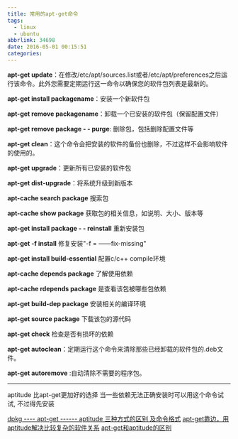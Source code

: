 ```yaml
---
title: 常用的apt-get命令
tags:
  - linux
  - ubuntu
abbrlink: 34698
date: 2016-05-01 00:15:51
categories:
---
```


**apt-get update**：在修改/etc/apt/sources.list或者/etc/apt/preferences之后运行该命令。此外您需要定期运行这一命令以确保您的软件包列表是最新的。

**apt-get install packagename**：安装一个新软件包

**apt-get remove packagename**：卸载一个已安装的软件包（保留配置文件）

**apt-get remove package - - purge**: 删除包，包括删除配置文件等 

**apt-get clean**：这个命令会把安装的软件的备份也删除，不过这样不会影响软件的使用的。

**apt-get upgrade**：更新所有已安装的软件包

**apt-get dist-upgrade**：将系统升级到新版本

**apt-cache search package** 搜索包 

<!--more-->

**apt-cache show package** 获取包的相关信息，如说明、大小、版本等 

**apt-get install package - - reinstall** 重新安装包 

**apt-get -f install** 修复安装"-f = ——fix-missing" 

**apt-get install build-essential** 配置c/c++ compile环境  

**apt-cache depends package** 了解使用依赖 

**apt-cache rdepends package** 是查看该包被哪些包依赖 

**apt-get build-dep package** 安装相关的编译环境 

**apt-get source package** 下载该包的源代码 

**apt-get check** 检查是否有损坏的依赖

**apt-get autoclean**：定期运行这个命令来清除那些已经卸载的软件包的.deb文件。 

**apt-get autoremove** :自动清除不需要的程序包。


-------

aptitude 比apt-get更加好的选择 当一些依赖无法正确安装时可以用这个命令试试, 不过得先安装

[ dpkg ---- apt-get ------ aptitude 三种方式的区别 及命令格式](http://blog.csdn.net/xiaoyanghuaban/article/details/22946987)
[apt-get靠边，用aptitude解决比较复杂的软件关系](http://www.linuxdiyf.com/bbs/thread-197491-1-1.html)
[apt-get和aptitude的区别](http://www.cnblogs.com/timeship/archive/2013/02/28/2937666.html)
